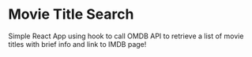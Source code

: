 # Movie Title Search

Simple React App using hook to call OMDB API to retrieve a list of movie titles with brief info and link to IMDB page!
